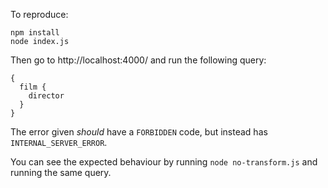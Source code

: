 To reproduce:

```
npm install
node index.js
```

Then go to http://localhost:4000/ and run the following query:

```
{
  film {
    director
  }
}
```

The error given *should* have a `FORBIDDEN` code, but instead has `INTERNAL_SERVER_ERROR`.

You can see the expected behaviour by running `node no-transform.js` and running the same query.

